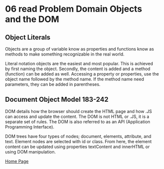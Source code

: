 # 06 read Problem Domain Objects and the DOM

## Object Literals 
Objects are a group of variable know as properties and functions know as methods to make something recognizable in the real world. 

Literal notation objects are the easiest and most popular. This is achieved by first naming the object. Secondly, the content is added and a method (function) can be added as well. Accessing a property or properties, use the object name followed by the method name. If the method name need parameters, they can be added in parentheses. 

## Document Object Model 183-242

DOM details how the browser should create the HTML page and how .JS can  access and update the content. The DOM is not HTML or .JS, it is a separate set of rules. The DOM is also referred to as an API (Application Programming Interface). 

DOM trees have four types of nodes; document, elements, attribute, and text. Element nodes are selected with id or class. From here, the element content can be updated using properties textContent and innerHTML or using DOM manipulation.


[Home Page](README.md)